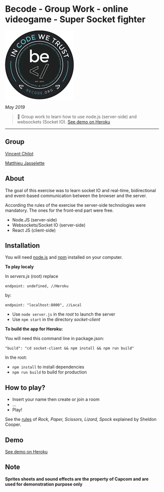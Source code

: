 # Becode - Group Work - online videogame - Super Socket fighter

![Becode logo](https://raw.githubusercontent.com/Raigyo/react-character-manager/master/img/becode-logo.png)

*May 2019*

> 🔨 Group work to learn how to use node.js (server-side) and websockets (Socket IO). [See demo on Heroku](https://super-socket-fighter.herokuapp.com/)

* * *

## Group

[Vincent Chilot](https://github.com/Raigyo)

[Matthieu Jasselette](https://github.com/MatthieuJasselette)

## About

The goal of this exercise was to learn socket IO and real-time, bidirectional and event-based communication between the browser and the server.

According the rules of the exercise the server-side technologies were mandatory. The ones for the front-end part were free.

* Node.JS (server-side)
* Websockets/Socket IO (server-side)
* React JS (client-side)

## Installation

You will need [node.js](https://nodejs.org/en/) and [npm](https://www.npmjs.com/) installed on your computer.

**To play localy**

In *servers.js* (root) replace

`endpoint: undefined, //Heroku`

by:

`endpoint: "localhost:8000", //Local`

* Use `node server.js` in the *root* to launch the server
* Use `npm start` in the directory *socket-client*

**To build the app for Heroku:**

You will need this command line in package.json:

`"build": "cd socket-client && npm install && npm run build"`

In the root:
* `npm install` to install dependencies
* `npm run build` to build for production

## How to play?

* Insert your name then create or join a room
* ...
* Play!

See the [rules](https://www.youtube.com/watch?v=_PUEoDYpUyQ) of *Rock, Paper, Scissors, Lizard, Spock* explained by Sheldon Cooper.

## Demo

[See demo on Heroku](https://supersocketfighter.herokuapp.com/)

## Note

**Sprites sheets and sound effects are the property of Capcom and are used for demonstration purpose only**
